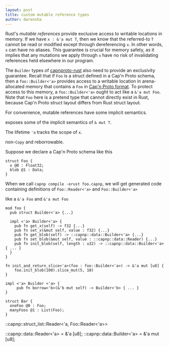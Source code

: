 ```yaml
---
layout: post
title: custom mutable reference types
author: dwrensha
---
```


Rust's *mutable references* provide exclusive access to writable locations in memory.
If we have `x : &'a mut T`,
then we know that the referred-to `T`
cannot be read or modified except through dereferencing `x`.
In other words, `x` can have no aliases.
This guarantee is
crucial for memory safety,
as it implies that
any mutations we apply through
`x` have no risk of invalidating references held
elsewhere in our program.


The `Builder` types
of [capnproto-rust](https://github.com/dwrensha/capnproto-rust)
also need to provide an exclusivity guarantee.
Recall that if `Foo` is a struct defined in a Cap'n Proto schema,
then a `foo::Builder<'a>`
provides access to a writable location
in arena-allocated memory that contains
a `Foo` in [Cap'n Proto format](https://kentonv.github.io/capnproto/encoding.html).
To protect access to this memory, a `foo::Builder<'a>` ought to act
like a `&'a mut Foo`.
Note that `Foo` here is a pretend type
that cannot directly exist in Rust,
because Cap'n Proto struct layout
differs from Rust struct layout.


For convenience, mutable references
have some implicit semantics.

exposes some of the implicit semantics
of `& mut T`.

The lifetime `'a` tracks the scope of `x`.


non-`Copy` and reborrowable.

Suppose we declare a Cap'n Proto schema like this

```
struct Foo {
  x @0 : Float32;
  blob @1 : Data;
}
```

When we call `capnp compile -orust foo.capnp`, we will get generated code
containing definitions of `Foo::Reader<'a>` and `Foo::Builder<'a>`

like a `&'a Foo` and `&'a mut Foo`

```
mod foo {
  pub struct Builder<'a> {...}

  impl <'a> Builder<'a> {
    pub fn get_x(self) -> f32 {...}
    pub fn set_x(&mut self, value : f32) {...}
    pub fn get_blob(self) -> ::capnp::data::Builder<'a> {...}
    pub fn set_blob(&mut self, value : ::capnp::data::Reader) {...}
    pub fn init_blob(self, length : u32) -> ::capnp::data::Builder<'a> { ... }
  }
}
```


```
fn init_and_return_slice<'a>(foo : foo::Builder<'a>) -> &'a mut [u8] {
    foo.init_blob(100).slice_mut(5, 10)
}
```


```
impl <'a> Builder <'a> {
     pub fn borrow<'b>(&'b mut self) -> Builder<'b> { ... }
}
```



```
struct Bar {
  oneFoo @0 : Foo;
  manyFoos @1 : List(Foo);
}
```


::capnp::struct_list::Reader<'a, Foo::Reader<'a>>


::capnp::data::Reader<'a> = &'a [u8];
::capnp::data::Builder<'a> = &'a mut [u8];


